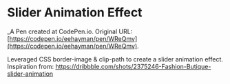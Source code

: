 # Slider Animation Effect
 _A Pen created at CodePen.io. Original URL: [https://codepen.io/eehayman/pen/WReQmv](https://codepen.io/eehayman/pen/WReQmv).

 Leveraged CSS border-image & clip-path to create a slider animation effect.
Inspiration from: https://dribbble.com/shots/2375246-Fashion-Butique-slider-animation